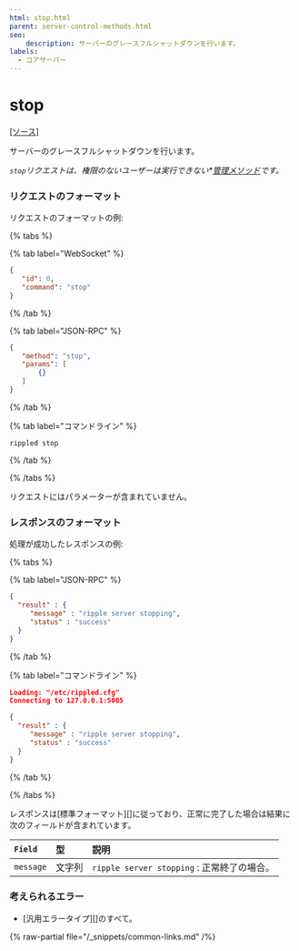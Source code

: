 ```yaml
---
html: stop.html
parent: server-control-methods.html
seo:
    description: サーバーのグレースフルシャットダウンを行います。
labels:
  - コアサーバー
---
```

# stop
[[ソース]](https://github.com/XRPLF/rippled/blob/master/src/ripple/rpc/handlers/Stop.cpp "Source")

サーバーのグレースフルシャットダウンを行います。

_`stop`リクエストは、権限のないユーザーは実行できない*[管理メソッド](../index.md)です。_

### リクエストのフォーマット
リクエストのフォーマットの例:

{% tabs %}

{% tab label="WebSocket" %}
```json
{
   "id": 0,
   "command": "stop"
}
```
{% /tab %}

{% tab label="JSON-RPC" %}
```json
{
   "method": "stop",
   "params": [
       {}
   ]
}
```
{% /tab %}

{% tab label="コマンドライン" %}
```
rippled stop
```
{% /tab %}

{% /tabs %}

リクエストにはパラメーターが含まれていません。

### レスポンスのフォーマット

処理が成功したレスポンスの例:

{% tabs %}

{% tab label="JSON-RPC" %}
```json
{
  "result" : {
     "message" : "ripple server stopping",
     "status" : "success"
  }
}
```
{% /tab %}

{% tab label="コマンドライン" %}
```json
Loading: "/etc/rippled.cfg"
Connecting to 127.0.0.1:5005

{
  "result" : {
     "message" : "ripple server stopping",
     "status" : "success"
  }
}
```
{% /tab %}

{% /tabs %}

レスポンスは[標準フォーマット][]に従っており、正常に完了した場合は結果に次のフィールドが含まれています。

| `Field`   | 型   | 説明                          |
|:----------|:-------|:-------------------------------------|
| `message` | 文字列 | `ripple server stopping` : 正常終了の場合。 |

### 考えられるエラー

* [汎用エラータイプ][]のすべて。

{% raw-partial file="/_snippets/common-links.md" /%}
